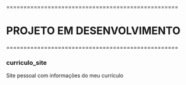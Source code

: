 ==================================================
# PROJETO EM DESENVOLVIMENTO

==================================================
### curriculo_site 

Site pessoal com informações do meu currículo
